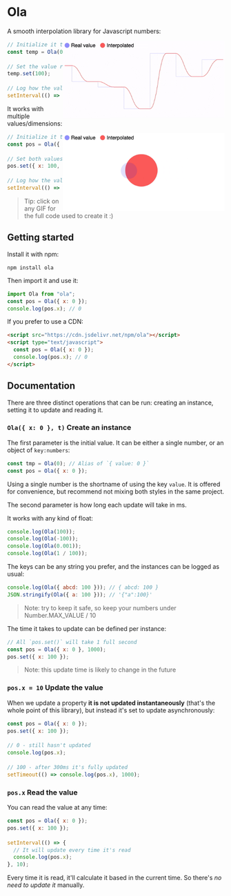 # Ola

A smooth interpolation library for Javascript numbers:

<a href="https://jsfiddle.net/franciscop/oechmra8/" target="_blank">
  <img align="right" width="375" height="180" src="./docs/line.gif">
</a>

```js
// Initialize it to 0
const temp = Ola(0);

// Set the value randomly (async)
temp.set(100);

// Log how the value evolves from 0 to 100
setInterval(() => console.log(temp.value), 10);
```

It works with multiple values/dimensions:

<a href="https://jsfiddle.net/franciscop/oLw01smr/" target="_blank">
  <img align="right" width="375" height="180" src="./docs/ball.gif">
</a>

```js
// Initialize it to origin
const pos = Ola({ x: 0, y: 0 });

// Set both values to 100
pos.set({ x: 100, y: 100 });

// Log how the values evolve
setInterval(() => console.log(pos.x, pos.y), 10);
```

> Tip: click on any GIF for the full code used to create it :)

## Getting started

Install it with npm:

```
npm install ola
```

Then import it and use it:

```js
import Ola from "ola";
const pos = Ola({ x: 0 });
console.log(pos.x); // 0
```

If you prefer to use a CDN:

```html
<script src="https://cdn.jsdelivr.net/npm/ola"></script>
<script type="text/javascript">
  const pos = Ola({ x: 0 });
  console.log(pos.x); // 0
</script>
```

## Documentation

There are three distinct operations that can be run: creating an instance, setting it to update and reading it.

### `Ola({ x: 0 }, t)` Create an instance

The first parameter is the initial value. It can be either a single number, or an object of `key:numbers`:

```js
const tmp = Ola(0); // Alias of `{ value: 0 }`
const pos = Ola({ x: 0 });
```

Using a single number is the shortname of using the key `value`. It is offered for convenience, but recommend not mixing both styles in the same project.

The second parameter is how long each update will take in ms.

It works with any kind of float:

```js
console.log(Ola(100));
console.log(Ola(-100));
console.log(Ola(0.001));
console.log(Ola(1 / 100));
```

The keys can be any string you prefer, and the instances can be logged as usual:

```js
console.log(Ola({ abcd: 100 })); // { abcd: 100 }
JSON.stringify(Ola({ a: 100 })); // '{"a":100}'
```

> Note: try to keep it safe, so keep your numbers under Number.MAX_VALUE / 10

The time it takes to update can be defined per instance:

```js
// All `pos.set()` will take 1 full second
const pos = Ola({ x: 0 }, 1000);
pos.set({ x: 100 });
```

> Note: this update time is likely to change in the future

### `pos.x = 10` Update the value

When we update a property **it is not updated instantaneously** (that's the whole point of this library), but instead it's set to update asynchronously:

```js
const pos = Ola({ x: 0 });
pos.set({ x: 100 });

// 0 - still hasn't updated
console.log(pos.x);

// 100 - after 300ms it's fully updated
setTimeout(() => console.log(pos.x), 1000);
```

### `pos.x` Read the value

You can read the value at any time:

```js
const pos = Ola({ x: 0 });
pos.set({ x: 100 });

setInterval(() => {
  // It will update every time it's read
  console.log(pos.x);
}, 10);
```

Every time it is read, it'll calculate it based in the current time. So there's _no need to update it_ manually.
